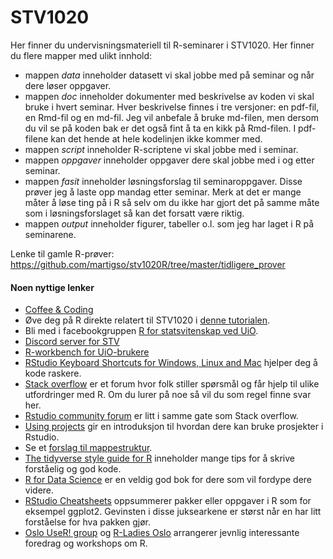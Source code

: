 # STV1020

Her finner du undervisningsmateriell til R-seminarer i STV1020. Her finner du flere mapper med ulikt innhold: 

* mappen *data* inneholder datasett vi skal jobbe med på seminar og når dere løser oppgaver. 
* mappen *doc* inneholder dokumenter med beskrivelse av koden vi skal bruke i hvert seminar. Hver beskrivelse finnes i tre versjoner: en pdf-fil, en Rmd-fil og en md-fil. Jeg vil anbefale å bruke md-filen, men dersom du vil se på koden bak er det også fint å ta en kikk på Rmd-filen. I pdf-filene kan det hende at hele kodelinjen ikke kommer med.
* mappen *script* inneholder R-scriptene vi skal jobbe med i seminar. 
* mappen *oppgaver* inneholder oppgaver dere skal jobbe med i og etter seminar. 
* mappen *fasit* inneholder løsningsforslag til seminaroppgaver. Disse prøver jeg å laste opp mandag etter seminar. Merk at det er mange måter å løse ting på i R så selv om du ikke har gjort det på samme måte som i løsningsforslaget så kan det forsatt være riktig.  
* mappen *output* inneholder figurer, tabeller o.l. som jeg har laget i R på seminarene. 

Lenke til gamle R-prøver: https://github.com/martigso/stv1020R/tree/master/tidligere_prover 

#### Noen nyttige lenker

- [Coffee & Coding](https://www.sv.uio.no/isv/english/research/courses/coffee-and-coding/)
- Øve deg på R direkte relatert til STV1020 i [denne tutorialen](https://shinyibv02.uio.no/connect/?fbclid=IwAR2tF5yHFLF1ymRYFaUuHUc6uxV1k6F24bZe_Cdki54bGfKXndHmgt0ne_I#/apps/55/access).
- Bli med i facebookgruppen [R for statsvitenskap ved UiO](https://www.facebook.com/groups/427792970608618).
- [Discord server for STV](https://discord.gg/CAP9TbdWFa)
- [R-workbench for UiO-brukere](https://rstudio-workbench.uio.no/)
- [RStudio Keyboard Shortcuts for Windows, Linux and Mac](https://support.rstudio.com/hc/en-us/articles/200711853-Keyboard-Shortcuts)  hjelper deg å kode raskere.
- [Stack overflow](https://stackoverflow.com/questions/tagged/r) er et forum hvor folk stiller spørsmål og får hjelp til ulike utfordringer med R. Om du lurer på noe så vil du som regel finne svar her. 
- [Rstudio community forum](https://community.rstudio.com/) er litt i samme gate som Stack overflow. 
- [Using projects](https://support.rstudio.com/hc/en-us/articles/200526207-Using-Projects) gir en introduksjon til hvordan dere kan bruke prosjekter i Rstudio. 
- Se et [forslag til mappestruktur](https://nicercode.github.io/blog/2013-04-05-projects/).
- [The tidyverse style guide for R](https://style.tidyverse.org/) inneholder mange tips for å skrive forståelig og god kode. 
- [R for Data Science](https://r4ds.had.co.nz/) er en veldig god bok for dere som vil fordype dere videre. 
- [RStudio Cheatsheets](https://rstudio.com/resources/cheatsheets/) oppsummerer pakker eller oppgaver i R som for eksempel ggplot2. Gevinsten i disse juksearkene er størst når en har litt forståelse for hva pakken gjør.
- [Oslo UseR! group](https://www.meetup.com/Oslo-useR-Group/) og [R-Ladies Oslo](https://www.meetup.com/rladies-oslo/) arrangerer jevnlig interessante foredrag og workshops om R.
